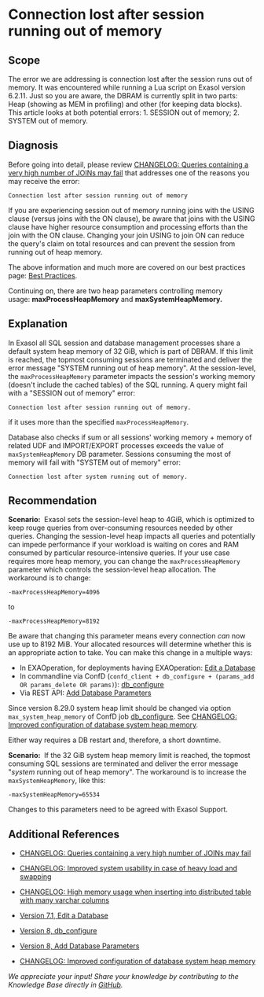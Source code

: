 # Connection lost after session running out of memory 
## Scope

The error we are addressing is connection lost after the session runs out of memory. It was encountered while running a Lua script on Exasol version 6.2.11. Just so you are aware, the DBRAM is currently split in two parts: Heap (showing as MEM in profiling) and other (for keeping data blocks). This article looks at both potential errors: 1. SESSION out of memory; 2. SYSTEM out of memory. 

## Diagnosis

Before going into detail, please review [CHANGELOG: Queries containing a very high number of JOINs may fail](https://exasol.my.site.com/s/article/Changelog-content-11113?language=en_US) that addresses one of the reasons you may receive the error: 

```
Connection lost after session running out of memory
```

If you are experiencing session out of memory running joins with the USING clause (versus joins with the ON clause), be aware that joins with the USING clause have higher resource consumption and processing efforts than the join with the ON clause. Changing your join USING to join ON can reduce the query's claim on total resources and can prevent the session from running out of heap memory. 

The above information and much more are covered on our best practices page: [Best Practices](https://docs.exasol.com/performance/best_practices.htm).

Continuing on, there are two heap parameters controlling memory usage: **maxProcessHeapMemory** and **maxSystemHeapMemory.**

## Explanation

In Exasol all SQL session and database management processes share a default system heap memory of 32 GiB, which is part of DBRAM. If this limit is reached, the topmost consuming sessions are terminated and deliver the error message "SYSTEM running out of heap memory". At the session-level, the `maxProcessHeapMemory` parameter impacts the session's working memory (doesn't include the cached tables) of the SQL running. A query might fail with a "SESSION out of memory" error:

```
Connection lost after session running out of memory.
```

if it uses more than the specified `maxProcessHeapMemory`.

Database also checks if sum or all sessions' working memory + memory of related UDF and IMPORT/EXPORT processes exceeds the value of `maxSystemHeapMemory` DB parameter. Sessions consuming the most of memory will fail with "SYSTEM out of memory" error:

```
Connection lost after system running out of memory.
```

## Recommendation

**Scenario:**  Exasol sets the session-level heap to 4GiB, which is optimized to keep rouge queries from over-consuming resources needed by other queries. Changing the session-level heap impacts all queries and potentially can impede performance if your workload is waiting on cores and RAM consumed by particular resource-intensive queries. If your use case requires more heap memory, you can change the `maxProcessHeapMemory` parameter which controls the session-level heap allocation. The workaround is to change:


```
-maxProcessHeapMemory=4096
```

to

```
-maxProcessHeapMemory=8192
```

Be aware that changing this parameter means every connection *can* now use up to 8192 MiB. Your allocated resources will determine whether this is an appropriate action to take. You can make this change in a multiple ways:

* In EXAOperation, for deployments having EXAOperation: [Edit a Database](https://docs.exasol.com/db/7.1/administration/on-premise/manage_database/edit_database.htm)
* In commandline via ConfD (`confd_client + db_configure + (params_add OR params_delete OR params)`): [db_configure](https://docs.exasol.com/db/latest/confd/jobs/db_configure.htm)
* Via REST API: [Add Database Parameters](https://docs.exasol.com/db/latest/administration/aws/manage_database/add_db_parameters.htm)

Since version 8.29.0 system heap limit should be changed via option `max_system_heap_memory` of ConfD job [db_configure](https://docs.exasol.com/db/latest/confd/jobs/db_configure.htm). See [CHANGELOG: Improved configuration of database system heap memory](https://exasol.my.site.com/s/article/Changelog-content-17833?language=en_US).

Either way requires a DB restart and, therefore, a short downtime.

**Scenario:**  If the 32 GiB system heap memory limit is reached, the topmost consuming SQL sessions are terminated and deliver the error message "*system* running out of heap memory". The workaround is to increase the `maxSystemHeapMemory`, like this:

```
-maxSystemHeapMemory=65534
```

Changes to this parameters need to be agreed with Exasol Support.

## Additional References

* [CHANGELOG: Queries containing a very high number of JOINs may fail](https://exasol.my.site.com/s/article/Changelog-content-11113?language=en_US)

* [CHANGELOG: Improved system usability in case of heavy load and swapping](https://exasol.my.site.com/s/article/Changelog-content-5000?language=en_US)

* [CHANGELOG: High memory usage when inserting into distributed table with many varchar columns](https://exasol.my.site.com/s/article/Changelog-content-8211?language=en_US)

* [Version 7.1, Edit a Database](https://docs.exasol.com/db/7.1/administration/on-premise/manage_database/edit_database.htm)

* [Version 8, db_configure](https://docs.exasol.com/db/latest/confd/jobs/db_configure.htm)

* [Version 8, Add Database Parameters](https://docs.exasol.com/db/latest/administration/aws/manage_database/add_db_parameters.htm)

* [CHANGELOG: Improved configuration of database system heap memory](https://exasol.my.site.com/s/article/Changelog-content-17833?language=en_US)

*We appreciate your input! Share your knowledge by contributing to the Knowledge Base directly in [GitHub](https://github.com/exasol/public-knowledgebase).* 
